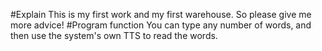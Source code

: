 #Explain
This is my first work and my first warehouse. So please give me more advice!
#Program function
You can type any number of words, and then use the system's own TTS to read the words.
